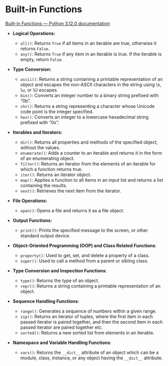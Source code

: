 # Built-in Functions

[Built-in Functions — Python 3.12.0 documentation](https://docs.python.org/3/library/functions.html)

- **Logical Operations:**
  - `all()`: Returns `True` if all items in an iterable are true, otherwise it returns `False`.
  - `any()`: Returns `True` if any item in an iterable is true. If the iterable is empty, return `False`.

- **Type Conversion:**
  - `ascii()`: Returns a string containing a printable representation of an object and escapes the non-ASCII characters in the string using \\x, \\u, or \\U escapes.
  - `bin()`: Converts an integer number to a binary string prefixed with “0b”.
  - `chr()`: Returns a string representing a character whose Unicode code point is the integer specified.
  - `hex()`: Converts an integer to a lowercase hexadecimal string prefixed with “0x”.

- **Iterables and Iterators:**
  - `dir()`: Returns all properties and methods of the specified object, without the values.
  - `enumerate()`: Adds a counter to an iterable and returns it in the form of an enumerating object.
  - `filter()`: Returns an iterator from the elements of an iterable for which a function returns true.
  - `iter()`: Returns an iterator object.
  - `map()`: Applies a function to all items in an input list and returns a list containing the results.
  - `next()`: Retrieves the next item from the iterator.

- **File Operations:**
  - `open()`: Opens a file and returns it as a file object.

- **Output Functions:**
  - `print()`: Prints the specified message to the screen, or other standard output device.

- **Object-Oriented Programming (OOP) and Class Related Functions**:
  - `property()`: Used to get, set, and delete a property of a class.
  - `super()`: Used to call a method from a parent or sibling class.

- **Type Conversion and Inspection Functions**:
  - `type()`: Returns the type of an object.
  - `repr()`: Returns a string containing a printable representation of an object.

- **Sequence Handling Functions**:
  - `range()`: Generates a sequence of numbers within a given range.
  - `zip()`: Returns an iterator of tuples, where the first item in each passed iterator is paired together, and then the second item in each passed iterator are paired together etc.
  - `sorted()`: Returns a new sorted list from elements in an iterable.

- **Namespace and Variable Handling Functions**:
  - `vars()`: Returns the `__dict__` attribute of an object which can be a module, class, instance, or any object having the `__dict__` attribute.

